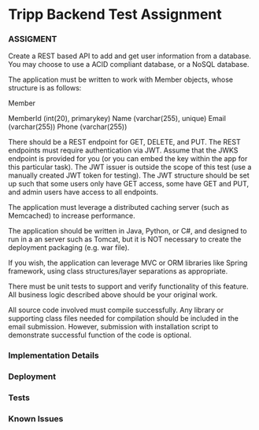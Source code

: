 # Tripp Backend Test Assignment

### ASSIGMENT

Create a REST based API to add and get user information from a database. You may choose
to use a ACID compliant database, or a NoSQL database.

The application must be written to work with Member objects, whose structure is as follows:

Member

MemberId (int(20), primarykey)
Name (varchar(255), unique)
Email (varchar(255))
Phone (varchar(255))

There should be a REST endpoint for GET, DELETE, and PUT. The REST endpoints must
require authentication via JWT. Assume that the JWKS endpoint is provided for you (or you can
embed the key within the app for this particular task). The JWT issuer is outside the scope of
this test (use a manually created JWT token for testing). The JWT structure should be set up
such that some users only have GET access, some have GET and PUT, and admin users have
access to all endpoints.

The application must leverage a distributed caching server (such as Memcached) to increase
performance.

The application should be written in Java, Python, or C#, and designed to run in a an server
such as Tomcat, but it is NOT necessary to create the deployment packaging (e.g. war file).

If you wish, the application can leverage MVC or ORM libraries like Spring framework, using
class structures/layer separations as appropriate.

There must be unit tests to support and verify functionality of this feature. All business logic
described above should be your original work.

All source code involved must compile successfully. Any library or supporting class files needed
for compilation should be included in the email submission. However, submission with
installation script to demonstrate successful function of the code is optional.


### Implementation Details

### Deployment

### Tests

### Known Issues
